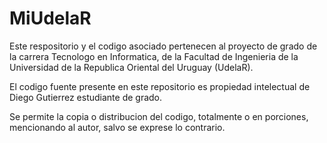 # MiUdelaR
Este respositorio y el codigo asociado pertenecen al proyecto de grado de la carrera Tecnologo en Informatica, de la Facultad de Ingenieria de la Universidad de la Republica Oriental del Uruguay (UdelaR).

El codigo fuente presente en este repositorio es propiedad intelectual de Diego Gutierrez estudiante de grado.

Se permite la copia o distribucion del codigo, totalmente o en porciones, mencionando al autor, salvo se exprese lo contrario.

